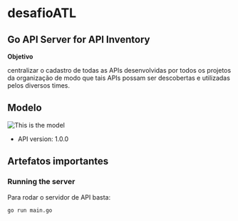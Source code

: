 # desafioATL

## Go API Server for API Inventory

**Objetivo**

centralizar o cadastro de todas as APIs
desenvolvidas por todos os projetos da organização de modo que tais APIs possam ser
descobertas e utilizadas pelos diversos times.

## Modelo
![This is the model](https://github.com/maxmonteiro2008/desafioATL/tree/main/figs/Model.jpg)

- API version: 1.0.0

## Artefatos importantes



### Running the server
Para rodar o servidor de API basta:

```
go run main.go
```

